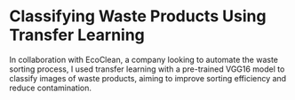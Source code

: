 # Classifying Waste Products Using Transfer Learning
In collaboration with EcoClean, a company looking to automate the waste sorting process, I used transfer learning with a pre-trained VGG16 model to classify images of waste products, aiming to improve sorting efficiency and reduce contamination.
